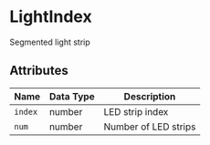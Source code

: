 # LightIndex

Segmented light strip

## Attributes

| Name | Data Type | Description |
| ------- | -------- | ------------ |
| `index` | number | LED strip index |
| `num` | number | Number of LED strips |
